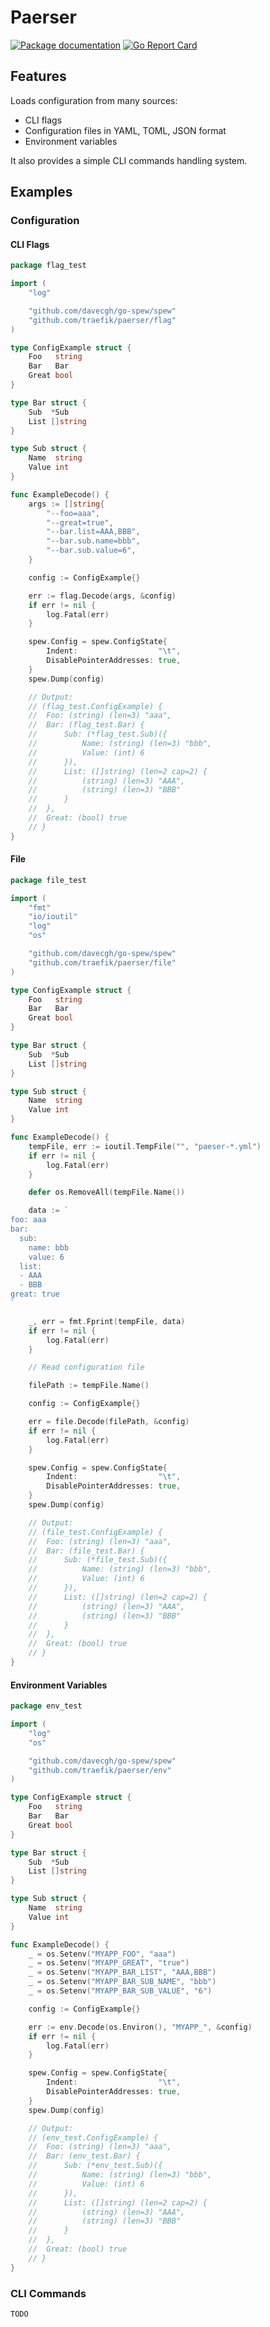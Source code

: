 # Paerser

[![Package documentation](https://img.shields.io/badge/go.dev-docs-007d9c?logo=go&logoColor=white&style=flat-square)](https://pkg.go.dev/github.com/traefik/paerser)
[![Go Report Card](https://goreportcard.com/badge/github.com/traefik/paerser)](https://goreportcard.com/report/github.com/traefik/paerser)

## Features

Loads configuration from many sources:

- CLI flags
- Configuration files in YAML, TOML, JSON format
- Environment variables

It also provides a simple CLI commands handling system.

## Examples

### Configuration

#### CLI Flags

```go
package flag_test

import (
	"log"

	"github.com/davecgh/go-spew/spew"
	"github.com/traefik/paerser/flag"
)

type ConfigExample struct {
	Foo   string
	Bar   Bar
	Great bool
}

type Bar struct {
	Sub  *Sub
	List []string
}

type Sub struct {
	Name  string
	Value int
}

func ExampleDecode() {
	args := []string{
		"--foo=aaa",
		"--great=true",
		"--bar.list=AAA,BBB",
		"--bar.sub.name=bbb",
		"--bar.sub.value=6",
	}

	config := ConfigExample{}

	err := flag.Decode(args, &config)
	if err != nil {
		log.Fatal(err)
	}

	spew.Config = spew.ConfigState{
		Indent:                  "\t",
		DisablePointerAddresses: true,
	}
	spew.Dump(config)

	// Output:
	// (flag_test.ConfigExample) {
	// 	Foo: (string) (len=3) "aaa",
	// 	Bar: (flag_test.Bar) {
	// 		Sub: (*flag_test.Sub)({
	// 			Name: (string) (len=3) "bbb",
	// 			Value: (int) 6
	// 		}),
	// 		List: ([]string) (len=2 cap=2) {
	// 			(string) (len=3) "AAA",
	// 			(string) (len=3) "BBB"
	// 		}
	// 	},
	// 	Great: (bool) true
	// }
}
```

#### File

```go
package file_test

import (
	"fmt"
	"io/ioutil"
	"log"
	"os"

	"github.com/davecgh/go-spew/spew"
	"github.com/traefik/paerser/file"
)

type ConfigExample struct {
	Foo   string
	Bar   Bar
	Great bool
}

type Bar struct {
	Sub  *Sub
	List []string
}

type Sub struct {
	Name  string
	Value int
}

func ExampleDecode() {
	tempFile, err := ioutil.TempFile("", "paeser-*.yml")
	if err != nil {
		log.Fatal(err)
	}

	defer os.RemoveAll(tempFile.Name())

	data := `
foo: aaa
bar:
  sub:
    name: bbb
    value: 6
  list:
  - AAA
  - BBB
great: true
`

	_, err = fmt.Fprint(tempFile, data)
	if err != nil {
		log.Fatal(err)
	}

	// Read configuration file

	filePath := tempFile.Name()

	config := ConfigExample{}

	err = file.Decode(filePath, &config)
	if err != nil {
		log.Fatal(err)
	}

	spew.Config = spew.ConfigState{
		Indent:                  "\t",
		DisablePointerAddresses: true,
	}
	spew.Dump(config)

	// Output:
	// (file_test.ConfigExample) {
	// 	Foo: (string) (len=3) "aaa",
	// 	Bar: (file_test.Bar) {
	// 		Sub: (*file_test.Sub)({
	// 			Name: (string) (len=3) "bbb",
	// 			Value: (int) 6
	// 		}),
	// 		List: ([]string) (len=2 cap=2) {
	// 			(string) (len=3) "AAA",
	// 			(string) (len=3) "BBB"
	// 		}
	// 	},
	// 	Great: (bool) true
	// }
}

```

#### Environment Variables

```go
package env_test

import (
	"log"
	"os"

	"github.com/davecgh/go-spew/spew"
	"github.com/traefik/paerser/env"
)

type ConfigExample struct {
	Foo   string
	Bar   Bar
	Great bool
}

type Bar struct {
	Sub  *Sub
	List []string
}

type Sub struct {
	Name  string
	Value int
}

func ExampleDecode() {
	_ = os.Setenv("MYAPP_FOO", "aaa")
	_ = os.Setenv("MYAPP_GREAT", "true")
	_ = os.Setenv("MYAPP_BAR_LIST", "AAA,BBB")
	_ = os.Setenv("MYAPP_BAR_SUB_NAME", "bbb")
	_ = os.Setenv("MYAPP_BAR_SUB_VALUE", "6")

	config := ConfigExample{}

	err := env.Decode(os.Environ(), "MYAPP_", &config)
	if err != nil {
		log.Fatal(err)
	}

	spew.Config = spew.ConfigState{
		Indent:                  "\t",
		DisablePointerAddresses: true,
	}
	spew.Dump(config)

	// Output:
	// (env_test.ConfigExample) {
	// 	Foo: (string) (len=3) "aaa",
	// 	Bar: (env_test.Bar) {
	// 		Sub: (*env_test.Sub)({
	// 			Name: (string) (len=3) "bbb",
	// 			Value: (int) 6
	// 		}),
	// 		List: ([]string) (len=2 cap=2) {
	// 			(string) (len=3) "AAA",
	// 			(string) (len=3) "BBB"
	// 		}
	// 	},
	// 	Great: (bool) true
	// }
}
```

### CLI Commands

```go
TODO
```
